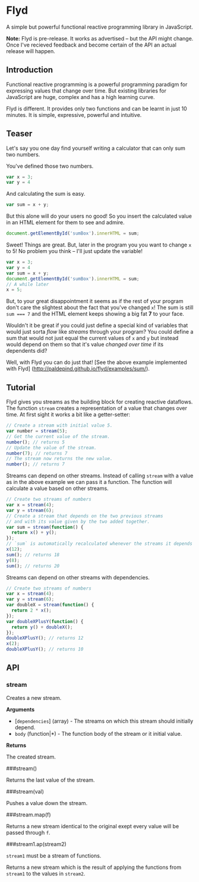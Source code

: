 # Flyd
A simple but powerful functional reactive programming library in JavaScript.

__Note:__ Flyd is pre-release. It works as advertised – but the API might
change. Once I've recieved feedback and become certain of the API an actual
release will happen.

## Introduction

Functional reactive programming is a powerful programming paradigm for
expressing values that change over time. But existing libraries for JavaScript
are huge, complex and has a high learning curve.

Flyd is different. It provides only two functions and can be learnt in just 10
minutes. It is simple, expressive, powerful and intuitive.

## Teaser

Let's say you one day find yourself writing a calculator that can only sum two
numbers.

You've defined those two numbers.

```javascript
var x = 3;
var y = 4
```

And calculating the sum is easy.

```javascript
var sum = x + y;
```

But this alone will do your users no good! So you insert the calculated value
in an HTML element for them to see and admire.

```javascript
document.getElementById('sumBox').innerHTML = sum;
```

Sweet! Things are great. But, later in the program you you want to change `x`
to 5!  No problem you think – I'll just update the variable!

```javascript
var x = 3;
var y = 4
var sum = x + y;
document.getElementById('sumBox').innerHTML = sum;
// A while later
x = 5;
```

But, to your great disappointment it seems as if the rest of your program don't
care the slightest about the fact that you've changed `x`! The sum is still
`sum === 7` and the HTML element keeps showing a big fat __7__ to your face.

Wouldn't it be great if you could just define a special kind of variables that
would just sorta _flow_ like _streams_ through your program? You could define
a sum that would not just equal the current values of `x` and `y` but instead would
depend on them so that it's value _changed over time_ if its dependents did?

Well, with Flyd you can do just that!
[See the above example implemented with Flyd]
(http://paldepind.github.io/flyd/examples/sum/).

## Tutorial

Flyd gives you streams as the building block for creating reactive dataflows.
The function `stream` creates a representation of a value that changes over time.
At first sight it works a bit like a getter-setter:

```javascript
// Create a stream with initial value 5.
var number = stream(5);
// Get the current value of the stream.
number(); // returns 5
// Update the value of the stream.
number(7); // returns 7
// The stream now returns the new value.
number(); // returns 7
```

Streams can depend on other streams. Instead of calling `stream` with a value
as in the above example we can pass it a function. The function will calculate
a value based on other streams.

```javascript
// Create two streams of numbers
var x = stream(4);
var y = stream(6);
// Create a stream that depends on the two previous streams
// and with its value given by the two added together.
var sum = stream(function() {
  return x() + y();
});
// `sum` is automatically recalculated whenever the streams it depends on changes.
x(12);
sum(); // returns 18
y(8);
sum(); // returns 20
```

Streams can depend on other streams with dependencies.

```javascript
// Create two streams of numbers
var x = stream(4);
var y = stream(6);
var doubleX = stream(function() {
  return 2 * x();
});
var doubleXPlusY(function() {
  return y() + doubleX();
});
doubleXPlusY(); // returns 12
x(2);
doubleXPlusY(); // returns 10
```

## API

### stream

Creates a new stream.

__Arguments__
  * \[`dependencies`\] (array) - The streams on which this stream should initially depend.
  * `body` (function|\*) - The function body of the stream or it initial value.

__Returns__

The created stream.

###stream()

Returns the last value of the stream.

###stream(val)

Pushes a value down the stream.

###stream.map(f)

Returns a new stream identical to the original exept every
value will be passed through `f`.

###stream1.ap(stream2)

`stream1` must be a stream of functions.

Returns a new stream which is the result of applying the
functions from `stream1` to the values in `stream2`.

